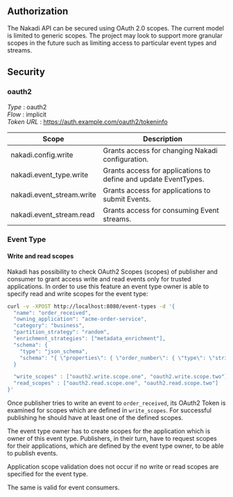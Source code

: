 
## Authorization

The Nakadi API can be secured using OAuth 2.0 scopes. The current model is 
limited to generic scopes. The project may look to support more granular 
scopes in the future such as limiting access to particular event types and streams.


<a name="securityscheme"></a>
## Security

<a name="oauth2"></a>
### oauth2
*Type* : oauth2  
*Flow* : implicit  
*Token URL* : https://auth.example.com/oauth2/tokeninfo


| Scope | Description |
|---|---|
|nakadi.config.write|Grants access for changing Nakadi configuration.|
|nakadi.event_type.write|Grants access for applications to define and update EventTypes.|
|nakadi.event_stream.write|Grants access for applications to submit Events.|
|nakadi.event_stream.read|Grants access for consuming Event streams.|

<a name="event type"></a>
### Event Type
#### Write and read scopes

Nakadi has possibility to check OAuth2 Scopes (scopes) of publisher and consumer to grant access
write and read events only for trusted applications.
In order to use this feature an event type owner is able to specify read and write
scopes for the event type:

```sh
curl -v -XPOST http://localhost:8080/event-types -d '{
  "name": "order_received",
  "owning_application": "acme-order-service",
  "category": "business",
  "partition_strategy": "random",
  "enrichment_strategies": ["metadata_enrichment"],
  "schema": {
    "type": "json_schema",
    "schema": "{ \"properties\": { \"order_number\": { \"type\": \"string\" } } }"
  }

  "write_scopes" : ["oauth2.write.scope.one", "oauth2.write.scope.two"],
  "read_scopes" : ["oauth2.read.scope.one", "oauth2.read.scope.two"]
}'
```

Once publisher tries to write an event to `order_received`, its OAuth2 Token is examined for scopes
which are defined in `write_scopes`. For successful publishing he should have at least one of
the defined scopes.

The event type owner has to create scopes for the application which is owner of this event type.
Publishers, in their turn, have to request scopes for their applications, which are defined by
the event type owner, to be able to publish events.

Application scope validation does not occur if no write or read scopes are specified
for the event type.

The same is valid for event consumers.